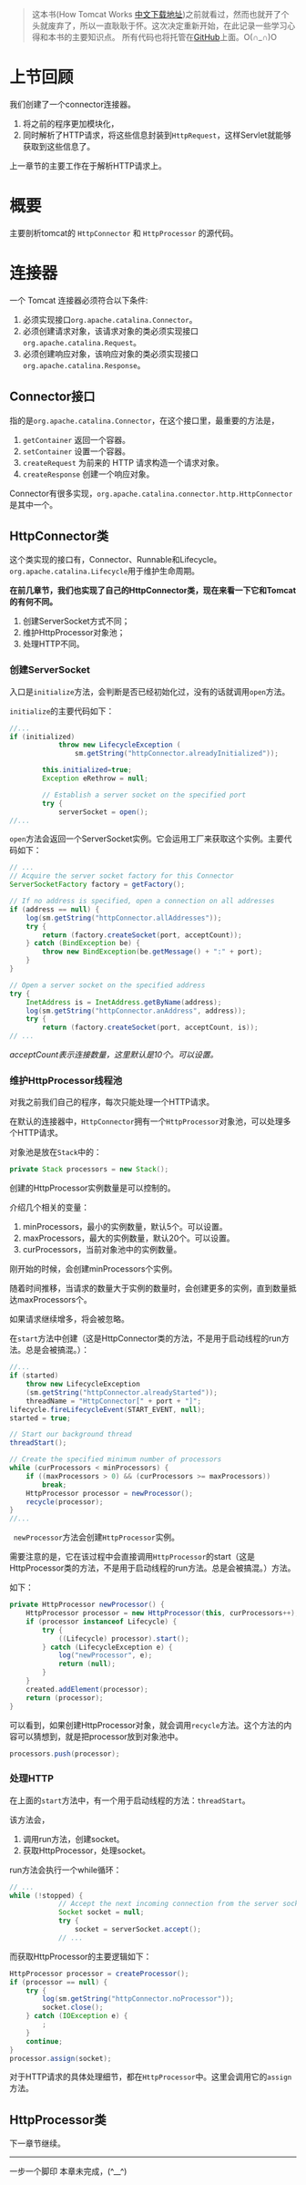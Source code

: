 >这本书(How Tomcat Works [中文下载地址](https://github.com/laiwenqiang/HowTomcatWorks/blob/master/doc/how%20tomcat%20works中文版.pdf))之前就看过，然而也就开了个头就废弃了，所以一直耿耿于怀。这次决定重新开始，在此记录一些学习心得和本书的主要知识点。
>所有代码也将托管在[GitHub](https://github.com/laiwenqiang/HowTomcatWorks)上面。O(∩_∩)O

# 上节回顾 #
我们创建了一个connector连接器。

1. 将之前的程序更加模块化，
2. 同时解析了HTTP请求，将这些信息封装到``` HttpRequest ```，这样Servlet就能够获取到这些信息了。

上一章节的主要工作在于解析HTTP请求上。


# 概要 #
主要剖析tomcat的 ``` HttpConnector ``` 和 ``` HttpProcessor ``` 的源代码。

# 连接器 #
一个 Tomcat 连接器必须符合以下条件:

1. 必须实现接口``` org.apache.catalina.Connector ```。
2. 必须创建请求对象，该请求对象的类必须实现接口``` org.apache.catalina.Request ```。
3. 必须创建响应对象，该响应对象的类必须实现接口 ``` org.apache.catalina.Response ```。

## Connector接口 ##
指的是``` org.apache.catalina.Connector ```，在这个接口里，最重要的方法是，
1. ``` getContainer ``` 返回一个容器。
2. ``` setContainer ``` 设置一个容器。
3. ``` createRequest ``` 为前来的 HTTP 请求构造一个请求对象。
4. ``` createResponse ``` 创建一个响应对象。

Connector有很多实现，``` org.apache.catalina.connector.http.HttpConnector ```是其中一个。

## HttpConnector类 #

这个类实现的接口有，Connector、Runnable和Lifecycle。
``` org.apache.catalina.Lifecycle ```用于维护生命周期。

**在前几章节，我们也实现了自己的HttpConnector类，现在来看一下它和Tomcat的有何不同。**

1. 创建ServerSocket方式不同；
2. 维护HttpProcessor对象池；
3. 处理HTTP不同。

### 创建ServerSocket ###

入口是```initialize```方法，会判断是否已经初始化过，没有的话就调用```open```方法。

```initialize```的主要代码如下：

```java
//...
if (initialized)
            throw new LifecycleException (
                sm.getString("httpConnector.alreadyInitialized"));

        this.initialized=true;
        Exception eRethrow = null;

        // Establish a server socket on the specified port
        try {
            serverSocket = open();
//...
```

```open```方法会返回一个ServerSocket实例。它会运用工厂来获取这个实例。主要代码如下：

```java
// ...
// Acquire the server socket factory for this Connector
ServerSocketFactory factory = getFactory();

// If no address is specified, open a connection on all addresses
if (address == null) {
  	log(sm.getString("httpConnector.allAddresses"));
  	try {
    	return (factory.createSocket(port, acceptCount));
  	} catch (BindException be) {
    	throw new BindException(be.getMessage() + ":" + port);
  	}
}

// Open a server socket on the specified address
try {
  	InetAddress is = InetAddress.getByName(address);
  	log(sm.getString("httpConnector.anAddress", address));
  	try {
    	return (factory.createSocket(port, acceptCount, is));
// ...      
```
*acceptCount表示连接数量，这里默认是10个。可以设置。*

### 维护HttpProcessor线程池 ###

对我之前我们自己的程序，每次只能处理一个HTTP请求。

在默认的连接器中，```HttpConnector```拥有一个```HttpProcessor```对象池，可以处理多个HTTP请求。

对象池是放在```Stack```中的：

```java
private Stack processors = new Stack();
```

创建的HttpProcessor实例数量是可以控制的。

介绍几个相关的变量：

1. minProcessors，最小的实例数量，默认5个。可以设置。
2. maxProcessors，最大的实例数量，默认20个。可以设置。
3. curProcessors，当前对象池中的实例数量。

刚开始的时候，会创建minProcessors个实例。

随着时间推移，当请求的数量大于实例的数量时，会创建更多的实例，直到数量抵达maxProcessors个。

如果请求继续增多，将会被忽略。

在```start```方法中创建（这是HttpConnector类的方法，不是用于启动线程的run方法。总是会被搞混。）：

```java
//...
if (started)
  	throw new LifecycleException
  	(sm.getString("httpConnector.alreadyStarted"));
	threadName = "HttpConnector[" + port + "]";
lifecycle.fireLifecycleEvent(START_EVENT, null);
started = true;

// Start our background thread
threadStart();

// Create the specified minimum number of processors
while (curProcessors < minProcessors) {
  	if ((maxProcessors > 0) && (curProcessors >= maxProcessors))
    	break;
  	HttpProcessor processor = newProcessor();
  	recycle(processor);
}
//...
```
```  newProcessor ```方法会创建```HttpProcessor```实例。

需要注意的是，它在该过程中会直接调用```HttpProcessor```的start（这是HttpProcessor类的方法，不是用于启动线程的run方法。总是会被搞混。）方法。

如下：

``` java
private HttpProcessor newProcessor() {
    HttpProcessor processor = new HttpProcessor(this, curProcessors++);
    if (processor instanceof Lifecycle) {
        try {
            ((Lifecycle) processor).start();
        } catch (LifecycleException e) {
            log("newProcessor", e);
            return (null);
        }
    }
    created.addElement(processor);
    return (processor);
}
```

可以看到，如果创建HttpProcessor对象，就会调用```recycle```方法。这个方法的内容可以猜想到，就是把processor放到对象池中。

``` java
processors.push(processor);
```

### 处理HTTP ###

在上面的```start```方法中，有一个用于启动线程的方法：```threadStart```。

该方法会，

1. 调用run方法，创建socket。
2. 获取HttpProcessor，处理socket。

run方法会执行一个while循环：

``` java
// ...
while (!stopped) {
            // Accept the next incoming connection from the server socket
            Socket socket = null;
            try {
                socket = serverSocket.accept();
            // ...
```

而获取HttpProcessor的主要逻辑如下：

``` java
HttpProcessor processor = createProcessor();
if (processor == null) {
    try {
        log(sm.getString("httpConnector.noProcessor"));
        socket.close();
    } catch (IOException e) {
        ;
    }
    continue;
}
processor.assign(socket);
```

对于HTTP请求的具体处理细节，都在```HttpProcessor```中。这里会调用它的```assign```方法。

## HttpProcessor类 ##

下一章节继续。



---
一步一个脚印
本章未完成，(^__^)
